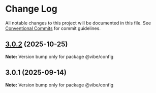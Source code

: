 # Change Log

All notable changes to this project will be documented in this file.
See [Conventional Commits](https://conventionalcommits.org) for commit guidelines.

## [3.0.2](https://github.com/mondaycom/vibe/compare/@vibe/config@3.0.1...@vibe/config@3.0.2) (2025-10-25)

**Note:** Version bump only for package @vibe/config





## 3.0.1 (2025-09-14)

**Note:** Version bump only for package @vibe/config
